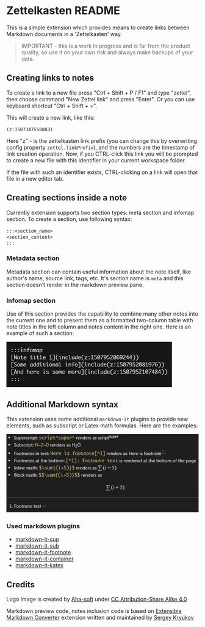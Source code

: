 # Zettelkasten README

This is a simple extension which provides means to create links between Markdown documents in a 'Zettelkasten' way.

> IMPORTANT - this is a work in progress and is far from the product quality, so use it on your own risk and always make backups of your data.

## Creating links to notes

To create a link to a new file press "Ctrl + Shift + P / F1" and type "zettel", then choose command "New Zettel link" and press "Enter". Or you can use keyboard shortcut "Ctrl + Shift + =".

This will create a new link, like this:

```
(z:1507347558083)
```

Here "z" - is the zettelkasten link prefix (you can change this by overwriting config property `zettel.linkPrefix`), and the numbers are the timestamp of link creation operation. Now, if you CTRL-click this link you will be prompted to create a new file with this identifier in your current workspace folder.

If the file with such an identifier exists, CTRL-clicking on a link will open that file in a new editor tab.

## Creating sections inside a note

Currently extension supports two section types: meta section and infomap section. To create a section, use following syntax:

```
:::<section_name>
<section_content>
:::
```

### Metadata section

Metadata section can contain useful information about the note itself, like author's name, source link, tags, etc. It's section name is `meta` and this section doesn't render in the markdown preview pane. 

### Infomap section

Use of this section provides the capability to combine many other notes into the current one and to present them as a formatted two-column table with note titles in the left column and notes content in the right one. Here is an example of such a section:

![](https://github.com/nergal-perm/zettelkasten-vscode/raw/master/infomap-section.png)


## Additional Markdown syntax

This extension uses some additional `markdown-it` plugins to provide new elements, such as subscript or Latex math formulas. Here are the examples:

![](https://github.com/nergal-perm/zettelkasten-vscode/raw/master/extended-md.png)

### Used markdown plugins

* [markdown-it-sup](https://www.npmjs.com/package/markdown-it-sup)
* [markdown-it-sub](https://www.npmjs.com/package/markdown-it-sub) 
* [markdown-it-footnote](https://www.npmjs.com/package/markdown-it-footnote)
* [markdown-it-container](https://www.npmjs.com/package/markdown-it-container)
* [markdown-it-katex](https://www.npmjs.com/package/markdown-it-katex)

## Credits

Logo image is created by [Aha-soft](http://www.aha-soft.com/) under [CC Attribution-Share Alike 4.0](http://creativecommons.org/licenses/by-sa/4.0/)

Markdown preview code, notes inclusion code is based on [Extensible Markdown Converter](https://github.com/SAKryukov/vscode-markdown-to-html) extension written and maintained by [Sergey Kryukov](http://www.sakryukov.org/)